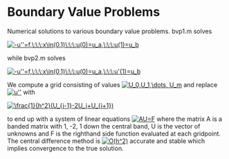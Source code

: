 # Boundary Value Problems
Numerical solutions to various boundary value problems. bvp1.m solves 

<a href="https://www.codecogs.com/eqnedit.php?latex=-u''=f,\:\:\:x\in(0,1)\:\:\:u(0)=u_a,\:\:\:u(1)=u_b" target="_blank"><img src="https://latex.codecogs.com/gif.latex?-u''=f,\:\:\:x\in(0,1)\:\:\:u(0)=u_a,\:\:\:u(1)=u_b" title="-u''=f,\:\:\:x\in(0,1)\:\:\:u(0)=u_a,\:\:\:u(1)=u_b" /></a>

while bvp2.m solves

<a href="https://www.codecogs.com/eqnedit.php?latex=-u''=f,\:\:\:x\in(0,1)\:\:\:u(0)=u_a,\:\:\:u'(1)=u_b" target="_blank"><img src="https://latex.codecogs.com/gif.latex?-u''=f,\:\:\:x\in(0,1)\:\:\:u(0)=u_a,\:\:\:u'(1)=u_b" title="-u''=f,\:\:\:x\in(0,1)\:\:\:u(0)=u_a,\:\:\:u'(1)=u_b" /></a>

We compute a grid consisting of values <a href="https://www.codecogs.com/eqnedit.php?latex=U_0,U_1,\dots,&space;U_m" target="_blank"><img src="https://latex.codecogs.com/gif.latex?U_0,U_1,\dots,&space;U_m" title="U_0,U_1,\dots, U_m" /></a> and replace <a href="https://www.codecogs.com/eqnedit.php?latex=u''" target="_blank"><img src="https://latex.codecogs.com/gif.latex?u''" title="u''" /></a> with 

<a href="https://www.codecogs.com/eqnedit.php?latex=\frac{1}{h^2}(U_{j-1}-2U_j&plus;U_{j&plus;1})" target="_blank"><img src="https://latex.codecogs.com/gif.latex?\frac{1}{h^2}(U_{j-1}-2U_j&plus;U_{j&plus;1})" title="\frac{1}{h^2}(U_{j-1}-2U_j+U_{j+1})" /></a>

to end up with a system of linear equations <a href="https://www.codecogs.com/eqnedit.php?latex=AU=F" target="_blank"><img src="https://latex.codecogs.com/gif.latex?AU=F" title="AU=F" /></a> where the matrix A is a banded matrix with 1, -2, 1 down the central band, U is the vector of unknowns and F is the righthand side function evaluated at each gridpoint. The central difference method is <a href="https://www.codecogs.com/eqnedit.php?latex=O(h^2)" target="_blank"><img src="https://latex.codecogs.com/gif.latex?O(h^2)" title="O(h^2)" /></a> accurate and stable which implies convergence to the true solution. 
